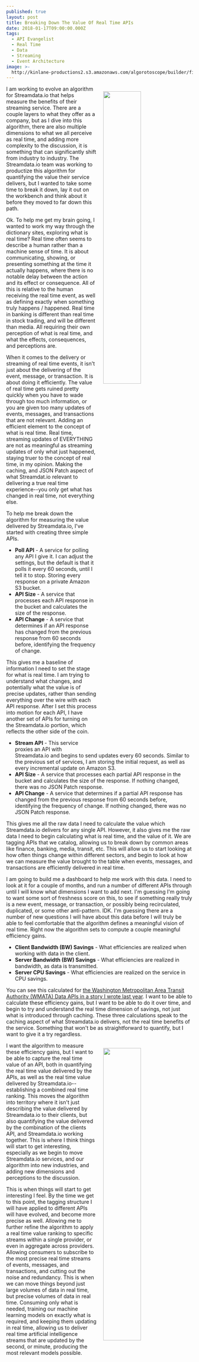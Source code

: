 ```yaml
---
published: true
layout: post
title: Breaking Down The Value Of Real Time APIs
date: 2018-01-17T09:00:00.000Z
tags:
  - API Evangelist
  - Real Time
  - Data
  - Streaming
  - Event Architecture
image: >-
  http://kinlane-productions2.s3.amazonaws.com/algorotoscope/builder/filtered/80_168_800_500_0_max_0_1_-5.jpg
---
```

<p><img src="http://kinlane-productions2.s3.amazonaws.com/algorotoscope/builder/filtered/80_168_800_500_0_max_0_1_-5.jpg" align="right" width="45%" style="padding: 15px;" /></p>I am working to evolve an algorithm for Streamdata.io that helps measure the benefits of their streaming service. There are a couple layers to what they offer as a company, but as I dive into this algorithm, there are also multiple dimensions to what we all perceive as real time, and adding more complexity to the discussion, it is something that can significantly shift from industry to industry. The Streamdata.io team was working to productize this algorithm for quantifying the value their service delivers, but I wanted to take some time to break it down, lay it out on the workbench and think about it before they moved to far down this path.

Ok. To help me get my brain going, I wanted to work my way through the dictionary sites, exploring what is real time?  Real time often seems to describe a human rather than a machine sense of time. It is about communicating, showing, or presenting something at the time it actually happens, where there is no notable delay between the action and its effect or consequence. All of this is relative to the human receiving the real time event, as well as defining exactly when something truly happens / happened. Real time in banking is different than real time in stock trading, and will be different than media. All requiring their own perception of what is real time, and what the effects, consequences, and perceptions are.

When it comes to the delivery or streaming of real time events, it isn't just about the delivering of the event, message, or transaction. It is about doing it efficiently. The value of real time gets ruined pretty quickly when you have to wade through too much information, or you are given too many updates of events, messages, and transactions that are not relevant. Adding an efficient element to the concept of what is real time. Real time, streaming updates of EVERYTHING are not as meaningful as streaming updates of only what just happened, staying truer to the concept of real time, in my opinion. Making the caching, and JSON Patch aspect of what Streamdat.io relevant to delivering a true real time experience--you only get what has changed in real time, not everything else.

To help me break down the algorithm for measuring the value delivered by Streamdata.io, I've started with creating three simple APIs.

- **Poll API** - A service for polling any API I give it. I can adjust the settings, but the default is that it polls it every 60 seconds, until I tell it to stop. Storing every response on a private Amazon S3 bucket.
- **API Size** - A service that processes each API response in the bucket and calculates the size of the response.
- **API Change** - A service that determines if an API response has changed from the previous response from 60 seconds before, identifying the frequency of change.

This gives me a baseline of information I need to set the stage for what is real time. I am trying to understand what changes, and potentially what the value is of precise updates, rather than sending everything over the wire with each API response. After I set this process into motion for each API, I have another set of APIs for turning on the Streamdata.io portion, which reflects the other side of the coin.

- **Stream API** - This service proxies an API with Streamdata.io and begins to send updates every 60 seconds. Similar to the previous set of services, I am storing the initial request, as well as every incremental update on Amazon S3.
- **API Size** - A service that processes each partial API response in the bucket and calculates the size of the response. If nothing changed, there was no JSON Patch response.
- **API Change** - A service that determines if a partial API response has changed from the previous response from 60 seconds before, identifying the frequency of change. If nothing changed, there was no JSON Patch response.

This gives me all the raw data I need to calculate the value which Streamdata.io delivers for any single API. However, it also gives me the raw data I need to begin calculating what is real time, and the value of it. We are tagging APIs that we catalog, allowing us to break down by common areas like finance, banking, media, transit, etc. This will allow us to start looking at how often things change within different sectors, and begin to look at how we can measure the value brought to the table when events, messages, and transactions are efficiently delivered in real time.

I am going to build me a dashboard to help me work with this data. I need to look at it for a couple of months, and run a number of different APIs through until I will know what dimensions I want to add next. I'm guessing I'm going to want some sort of freshness score on this, to see if something really truly is a new event, message, or transaction, or possibly being recirculated, duplicated, or some other anti-pattern. IDK. I'm guessing there are a number of new questions I will have about this data before I will truly be able to feel comfortable that the algorithm defines a meaningful vision of real time. Right now the algorithm sets to compute a couple meaningful efficiency gains.

- **Client Bandwidth (BW) Savings** - What efficiencies are realized when working with data in the client.
- **Server Bandwidth (BW) Savings** - What efficiencies are realized in bandwidth, as data is transmitted.
- **Server CPU Savings** - What efficiencies are realized on the service in CPU savings.

You can see this calculated for [the Washington Metropolitan Area Transit Authority (WMATA) Data APIs in a story I wrote last year](http://apievangelist.com/2017/12/11/cost-savings-analysis-for-washington-metropolitan-area-transit-authority-wmata-data-apis/). I want to be able to calculate these efficiency gains, but I want to be able to do it over time, and begin to try and understand the real time dimension of savings, not just what is introduced through caching. These three calculations speak to the caching aspect of what Streamdata.io delivers, not the real time benefits of the service. Something that won't be as straightforward to quantify, but I want to give it a try regardless.

<p><img src="http://kinlane-productions2.s3.amazonaws.com/algorotoscope/builder/filtered/80_174_800_500_0_max_0_-5_-5.jpg" align="right" width="45%" style="padding: 15px;" /></p>

I want the algorithm to measure these efficiency gains, but I want to be able to capture the real time value of an API, both in quantifying the real time value delivered by the APIs, as well as the real time value delivered by Streamdata.io--establishing a combined real time ranking. This moves the algorithm into territory where it isn't just describing the value delivered by Streamdata.io to their clients, but also quantifying the value delivered by the combination of the clients API, and Streamdata.io working together. This is where I think things will start to get interesting, especially as we begin to move Streamdata.io services, and our algorithm into new industries, and adding new dimensions and perceptions to the discussion.

This is when things will start to get interesting I feel. By the time we get to this point, the tagging structure I will have applied to different APIs will have evolved, and become more precise as well. Allowing me to further refine the algorithm to apply a real time value ranking to specific streams within a single provider, or even in aggregate across providers. Allowing consumers to subscribe to the most precise real time streams of events, messages, and transactions, and cutting out the noise and redundancy. This is when we can move things beyond just large volumes of data in real time, but precise volumes of data in real time. Consuming only what is needed, training our machine learning models on exactly what is required, and keeping them updating in real time, allowing us to deliver real time artificial intelligence streams that are updated by the second, or minute, producing the most relevant models possible.
